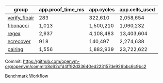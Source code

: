 | group | app.proof_time_ms | app.cycles | app.cells_used | leaf.proof_time_ms | leaf.cycles | leaf.cells_used |
| -- | -- | -- | -- | -- | -- | -- |
| [verify_fibair](https://github.com/openvm-org/openvm/blob/benchmark-results/benchmarks/verify_fibair-8d62cfd4ff92d33640ed223157de926bbc6c9bc2.md) | 283 |  322,610 |  2,058,654 |- | - | - |
| [fibonacci](https://github.com/openvm-org/openvm/blob/benchmark-results/benchmarks/fibonacci-8d62cfd4ff92d33640ed223157de926bbc6c9bc2.md) | 1,013 |  1,500,210 |  1,060,232 | 1,025 |  1,248,050 |  6,727,266 |
| [regex](https://github.com/openvm-org/openvm/blob/benchmark-results/benchmarks/regex-8d62cfd4ff92d33640ed223157de926bbc6c9bc2.md) | 2,937 |  4,108,483 |  13,403,604 | 4,192 |  3,326,730 |  29,597,698 |
| [ecrecover](https://github.com/openvm-org/openvm/blob/benchmark-results/benchmarks/ecrecover-8d62cfd4ff92d33640ed223157de926bbc6c9bc2.md) | 918 |  140,497 |  2,274,638 | 4,019 |  2,934,865 |  29,404,728 |
| [pairing](https://github.com/openvm-org/openvm/blob/benchmark-results/benchmarks/pairing-8d62cfd4ff92d33640ed223157de926bbc6c9bc2.md) | 1,556 |  1,882,939 |  23,722,622 | 1,799 |  2,010,453 |  16,451,316 |


Commit: https://github.com/openvm-org/openvm/commit/8d62cfd4ff92d33640ed223157de926bbc6c9bc2

[Benchmark Workflow](https://github.com/openvm-org/openvm/actions/runs/17311062579)
